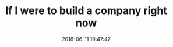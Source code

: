 ---
layout: post
title:  "If I were to build a company right now"
date:   2018-06-11 19:47:47
ahrefurl: https://medium.com/@chai.bapat/if-i-were-to-build-a-company-right-now-32b73a185686
comments: true
categories: miscellaneous
---